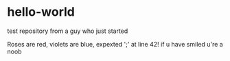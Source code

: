 # hello-world
test repository from a guy who just started

Roses are red, violets are blue, expexted ';' at line 42!
if u have smiled u're a noob
